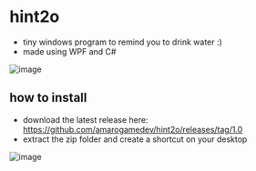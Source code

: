 # hint2o
- tiny windows program to remind you to drink water :)
- made using WPF and C#

![image](https://github.com/user-attachments/assets/2e06ae12-421f-43fc-be57-bbf2bfbf670c)


## how to install
- download the latest release here: https://github.com/amarogamedev/hint2o/releases/tag/1.0
- extract the zip folder and create a shortcut on your desktop

![image](https://github.com/user-attachments/assets/a5968a79-8873-4150-a0bc-ae90756d9705)

